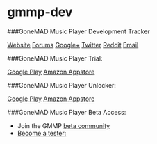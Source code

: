 gmmp-dev
========

###GoneMAD Music Player Development Tracker

[Website](http://gonemadmusicplayer.blogspot.com/)
[Forums](http://gonemadmusicplayer.proboards.com/index.cgi)
[Google+](https://plus.google.com/u/0/b/112871046971437443075/112871046971437443075)
[Twitter](https://twitter.com/GoneMADSoftware)
[Reddit](http://www.reddit.com/r/gonemadmusicplayer)
[Email](gonemadsoftware@gmail.com)

###GoneMAD Music Player Trial:

[Google Play](https://play.google.com/store/apps/details?id=gonemad.gmmp)
[Amazon Appstore](http://www.amazon.com/GoneMAD-Software-LLC-Music-Player/dp/B008L3A3HS/ref=cm_cr_pr_product_top)

###GoneMAD Music Player Unlocker:

[Google Play](https://play.google.com/store/apps/details?id=gonemad.gmmp.unlocker)
[Amazon Appstore](http://www.amazon.com/GoneMAD-Software-LLC-Player-Unlocker/dp/B008MR1PDE/ref=sr_1_2?ie=UTF8&qid=1383279153&sr=8-2&keywords=gonemad)

###GoneMAD Music Player Beta Access:
- Join the GMMP [beta community](https://plus.google.com/u/0/b/112871046971437443075/communities/104337252281562680551)
- [Become a tester:](https://play.google.com/apps/testing/gonemad.gmmp)